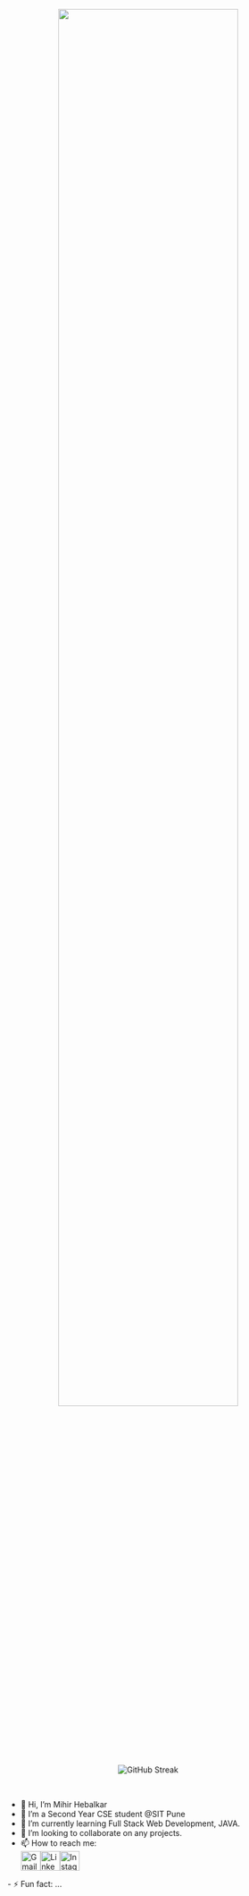 <p align="center">
   <img height="80%" width="auto" src="https://github-readme-stats.vercel.app/api/top-langs/?username=mihirhebalkar&layout=compact&hide_border=true&theme=highcontrast&langs_count=6&hide=jupyter%20notebook,tex,css,php&exclude_repo=Pacman-AI">
  <br>
  <br>
   <img src="https://github-readme-streak-stats.herokuapp.com?user=mihirhebalkar&theme=highcontrast&border_radius=8" alt="GitHub Streak">

</div>
</p>
<br>

- 👋 Hi, I’m Mihir Hebalkar
- 👀 I’m a Second Year CSE student @SIT Pune 
- 🌱 I’m currently learning Full Stack Web Development, JAVA.
- 💞️ I’m looking to collaborate on any projects.
- 📫 How to reach me: <div style="display: flex; align-items: center;">
  <a href="mailto:mihirhebalkar07@gmail.com" target="_blank"><img src="https://w7.pngwing.com/pngs/72/753/png-transparent-gmail-icon-email-home-screen-bookmark-gmail-logo-angle-text-rectangle-thumbnail.png" alt="Gmail Logo" width="35" height="35"></a>
  <a href="https://www.linkedin.com/in/mihirhebalkar/" target="_blank"><img src="https://banner2.cleanpng.com/20180518/yk/kisspng-computer-icons-linkedin-5aff0283a31f04.0344839015266617636682.jpg" alt="Linkedin Logo" width="35" height="35"></a>
  <a href="https://instagram.com/mihirhebalkar7" target="_blank"><img src="https://w7.pngwing.com/pngs/815/101/png-transparent-www-mevrouwpak-nl-advertising-graphic-design-instagram-instagram-logo-business-advertising-thumbnail.png" alt="Instagram Logo" width="35" height="35"></a>
</div>


\- ⚡ Fun fact: ...

<!---
mihirhebalkar/mihirhebalkar is a ✨ special ✨ repository because its `README.md` (this file) appears on your GitHub profile.
You can click the Preview link to take a look at your changes.
--->
